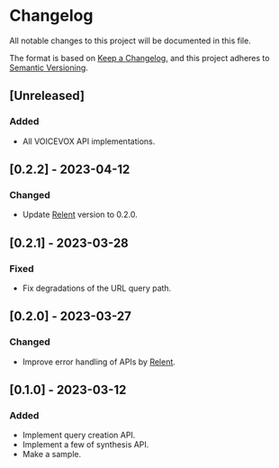 # Changelog

All notable changes to this project will be documented in this file.

The format is based on [Keep a Changelog](https://keepachangelog.com/en/1.0.0/),
and this project adheres to [Semantic Versioning](https://semver.org/spec/v2.0.0.html).

## [Unreleased]

### Added

- All VOICEVOX API implementations.

## [0.2.2] - 2023-04-12

### Changed

- Update [Relent](https://github.com/mochi-neko/Relent) version to 0.2.0.

## [0.2.1] - 2023-03-28

### Fixed

- Fix degradations of the URL query path.

## [0.2.0] - 2023-03-27

### Changed

- Improve error handling of APIs by [Relent](https://github.com/mochi-neko/Relent).

## [0.1.0] - 2023-03-12

### Added

- Implement query creation API.
- Implement a few of synthesis API.
- Make a sample.
